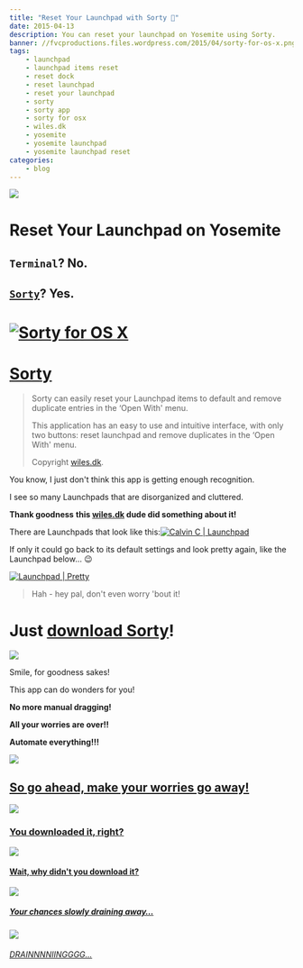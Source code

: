 ```yaml
---
title: "Reset Your Launchpad with Sorty 🔄"
date: 2015-04-13
description: You can reset your launchpad on Yosemite using Sorty.
banner: //fvcproductions.files.wordpress.com/2015/04/sorty-for-os-x.png?w=1024&h=435&crop=1
tags:
    - launchpad
    - launchpad items reset
    - reset dock
    - reset launchpad
    - reset your launchpad
    - sorty
    - sorty app
    - sorty for osx
    - wiles.dk
    - yosemite
    - yosemite launchpad
    - yosemite launchpad reset
categories:
    - blog
---
```


![](//img.informer.com/icons_mac/png/48/297/297271.png)

# Reset Your Launchpad on Yosemite

## `Terminal`? No.

## [`Sorty`](//wiles.dk/ "Sorty for OSX")? Yes.

# [![Sorty for OS X](//fvcproductions.files.wordpress.com/2015/04/sorty-for-os-x.png)](//fvcproductions.files.wordpress.com/2015/04/sorty-for-os-x.png)

# [Sorty](//wiles.dk/ "Sorty for OSX")

> Sorty can easily reset your Launchpad items to default and remove duplicate entries in the ‘Open With' menu.
>
> This application has an easy to use and intuitive interface, with only two buttons: reset launchpad and remove duplicates in the ‘Open With' menu.
>
> Copyright [wiles.dk](//wiles.dk/ "Wiles.dk").

You know, I just don't think this app is getting enough recognition.

I see so many Launchpads that are disorganized and cluttered.

**Thank goodness** **this [wiles.dk](//wiles.dk/ "Wiles.dk") dude did something about it!**

There are Launchpads that look like this:[![Calvin C |
Launchpad](//fvcproductions.files.wordpress.com/2015/04/screen-shot-2015-04-13-at-11-30-06-am.png)](//fvcproductions.files.wordpress.com/2015/04/screen-shot-2015-04-13-at-11-30-06-am.png)

If only it could go back to its default settings and look pretty again, like the Launchpad below… :wink:

[![Launchpad |
Pretty](//fvcproductions.files.wordpress.com/2015/04/screenshot-2015-04-13-22-36-38.png)](//fvcproductions.files.wordpress.com/2015/04/screenshot-2015-04-13-22-36-38.png)

> Hah - hey pal, don't even worry 'bout it!

# Just [download Sorty](//wiles.dk/ "Sorty for OS X")!

![](//www.quickmeme.com/img/f0/f0dde7807d61217dd7acc9b55667c2320e46fe62fcf1d95714f0fb563280d18f.jpg)

Smile, for goodness sakes!

This app can do wonders for you!

**No more manual dragging!**

**All your worries are over!!**

**Automate everything!!!**

![](//fvcproductions.files.wordpress.com/2015/04/012c4-littlekidhappy.png)

## [So go ahead, make your worries go away!](//wiles.dk/ "Sorty for OS X")

![](//i0.kym-cdn.com/photos/images/masonry/000/259/943/694.png)

### [You downloaded it, right?](//wiles.dk/ "Sorty for OS X")

![](//imgflip.com/s/meme/Jackie-Chan-WTF.jpg)

#### [Wait, why didn't you download it?](//wiles.dk/ "Sorty for OS X")

![](//40.media.tumblr.com/tumblr_lxsx4pAafb1qfu4tho1_500.png)

##### [Your chances slowly draining away…](//wiles.dk/ "Sorty for OS X")

![](//s-media-cache-ak0.pinimg.com/originals/45/55/e7/4555e732a56e8faa1bd65aacac7cae3e.jpg)

###### [DRAINNNNIINGGGG…](//wiles.dk/ "Sorty for OS X")
